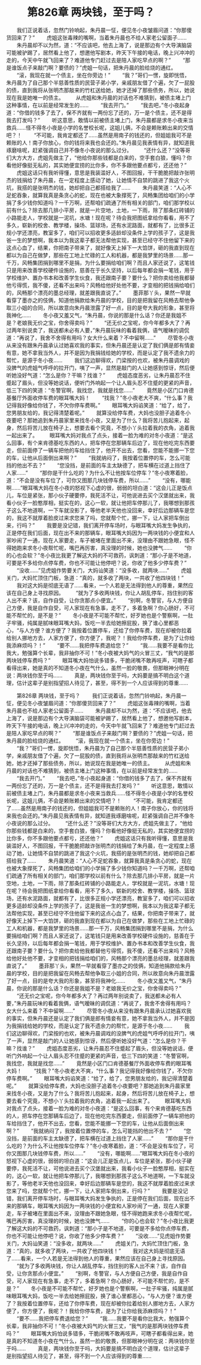 # 　　第826章 两块钱，至于吗？
　　我们正说着话，忽然门铃响起，朱丹晨一怔，便见冬小夜皱眉问道：“你那傻货回来了？”
　　虎姐这张毒辣的嘴啊，当着朱丹晨也不给人家老公留面子……
　　朱丹晨却不以为然，道：“不应该吧，他去上海了，说是那边有个大导演脑袋可能被驴踢了，居然看上他了，想邀他写剧本，昨天下午接的电话，晚上兴冲冲的走的，今天中午就飞回来了？难道他专门赶过去是陪人家吃早点的啊？”
　　“那是谁饭点子来敲门啊？要债的？”虎姐一句话，把朱丹晨的脸给烧的通红。
　　“滚，我现在就一个债主，坐在你旁边！”
　　“我？”哥们一愣，旋即恍悟，朱丹晨为了自己那个半慈善性质的民营子弟小学，亲戚朋友借了个遍，欠了一屁股的债，直到我将从张明杰那敲来的竹杠送给她，她才还掉了那些债务，所以，她说现在我是她唯一的债主。
　　从虎姐和朱丹晨的对话也不难猜到，被债主堵上门这种事情，在以前是经常发生的……
　　“我去开门。”
　　“我去吧，”冬小夜起身道：“你借的钱多了去了，保不齐就有一两份忘了还的，万一是个债主，还不是得我去打发吗？”
　　听这意思，敢情以前被债主堵上门，朱丹晨都是求冬小夜来当救兵……怪不得冬小夜是小学的名誉校长呢，这姐儿俩，不会是赖账赖出来的交情吧？！
　　“不可能，我肯定都还了……虽然是用南子的钱还的，但姐姐我可不是赖账的人！南子你放心，你的钱将来我也会还的。”朱丹晨见我表情有异，就知道我琢磨啥呢，赶紧强调自己并不像冬小夜说的那么过分。
　　“还什么还？”没等哥们大方大方，虎姐先做主了，“他给你那些钱都是白来的，空手套白狼，懂吗？你看他好像挺无私的，其实她便宜捞的比你多，你不多跟他要点都亏，还还他？”
　　虎姐这话只有我听得懂，意思是我装滥好人，不图回报，干干脆脆把敲诈张明杰的钱捐给了朱丹晨，在一定程度上感动了她，让她情不自禁的跳进了我这个火坑，我搭的是张明杰的钱，她却把自己都搭给我了……
　　朱丹晨笑道：“人心不足蛇吞象，就算我真是条贪心的蛇，现在也被大象撑死了，风畅集团给咱们的小学捐了多少钱你知道吗？一千万啊，还帮咱们疏通了所有相关的部门，咱们那学校以前有什么？除去那几排小平房，就是一片空地，土地，一下雨，除了那条红砖铺的小路能走人，学校就是一泥坑，水塘！现在呢？待会我把图纸拿给你看看，用不了多久，崭新的校舍、教学楼，操场、篮球场，还有水泥路面，就都有了，比很多正规小学还漂亮，教室多了，咱们可以招收更多适龄却没条件上学的孩子了，这是我爸一生的梦想啊，我本以为我这辈子都无法帮他实现，甚至已经守不住他留下来的这点心血了，结果，你把南子带来了，就好像天上掉下一大馅饼，砸的我直到现在都以为自己在做梦，那些在工地上忙碌的工人和机器，都是我梦里的场景……那一千万，风畅集团捐到哪里不是捐，为什么要捐给咱们啊？而且人家还说了，这笔钱只是用来改善学校硬件设施的，慈善在于长久坚持，以后每年都会捐一笔钱，用于学校维护、置办书本和改善学生伙食，我还跟南子要？要什么？把你卖给他我都替他亏得慌，我不傻，还看不出来吗？风畅给他好处他不要，才变相的把钱捐给咱们的，风畅那个漂亮的墨总经理，就差跟我直说了。”
　　墨菲那丫头，果然一早就看穿了墨亦之的伎俩，知道他捐款给朱丹晨的学校，目的是把我留在风畅去帮他争取三小姐的合同，所以故意向朱丹晨泄露了好一点，目的是夸大我的形象，甚至将我神化……
　　冬小夜又羞又气，“朱丹晨，你说的那是什么话？你还是我姐不是？老娘我无价之宝，你舍得卖吗？”
　　“还无价之宝呢，你今年都多大了？再过两年别说卖了，我送都未必有人要，”朱丹晨玩味的看着我俩，语气暧昧的调侃道：“再说了，我舍不舍得有用吗？女大什么来着？不中留啊……”
　　尽管冬小夜从来没有跟朱丹晨承认过她喜欢我的事实，但朱丹晨还是认定了我们俩是郎有情妾有意，她不拿我当外人，并不是因为我捐钱给她的学校，而是认定了我不遗余力的帮忙，是源于冬小夜……
　　我们这边聊得欢，门梁按的也欢，被朱丹晨调戏的没脾气的虎姐气呼呼的拉开门，咦了一声，显然是敲门的人让她感到惊讶，然后便听她没好气道：“怎么是你？干嘛？找谁？”
　　虎姐态度恶劣，让朱丹晨忍不住蹙起了眉头，但没等她说话，便听门外响起一个让人眉头忍不住蹙的更紧的声音，低三下四的笑道：“冬警官啊，我找您，我就是找您……”
　　竟然是小区门口肯德基餐厅外面收停车费的眼耳嘴大妈！
　　“找我？”冬小夜老大不爽，“什么事？我记得我好像给你钱了，不欠你停车费啊。”
　　眼耳嘴大妈谄笑道：“给了，给了，您男朋友给的，我记得清楚着呢。”
　　就算没给停车费，大妈也没胆子追着冬小夜要吧？那她追到朱丹晨家里来找冬小夜，又是为了什么？我将苦儿抱起来，起身，然后将苦儿放在椅子上，想要去看个究竟，不想小丫头拉着我的衣角，追着我一起出来了。
　　眼耳嘴大妈对我点了点头，接着一脸为难的对冬小夜道：“是这么回事，有个来肯德基吃东西的人，把车停在您那辆车后边了，现在他吃完东西要走，但前面停了一辆车把他的车给挡住了，他开不出去，您看，您能不能挪一下您的车，让他从后面倒出来啊？”
　　“我就纳闷了，我按着位置停的车，怎么可能挡的他出不去？”
　　“您没挡，是前面的车主太缺德了，把车横在过道上挡住了人家……”
　　“那你是干什么吃的？为什么不让他按车位停车？”冬小夜寒着脸，道：“不会是没有车位了，可你又图那几块钱停车费，所以……”
　　“没有，哪能啊……”眼耳嘴大妈在冬小夜的怒视下心虚的很，弱弱的坦白道：“这会儿正是饭点儿，车位是紧张，那小伙子硬要停，我死活不让，可他说进去买个汉堡就出来，我看小伙子一脸憨厚相，挺实在的，这心一软，就让他把车停那儿了，我哪想到那孩子这么不地道啊，一下车就没影了，等他老半天他也没回来，幸好后边那辆车是您的，我这不就厚着脸皮过来求您来了吗，您就帮个忙，挪一下，让人家把车倒出来，行吗？”
　　我要是没记错，我们离开停车场时，与眼耳嘴大妈发生争执的，正是停在我们后面，现在出不来的那辆车，眼耳嘴大妈因为一两块钱的小便宜和人家吵闹了一通，现在人家要走，车子被堵在里面出不来，没理由不跟她急眼，怪不得她跑来求冬小夜帮忙呢，嘴巴再厉害，真没理的时候，她也没脾气……
　　“你的心也会软？”冬小夜比我更了解这大妈的不可救药，讽刺道：“那小子是不地道，可要是不多给你点停车费，你也不可能让他停吧？说，你收了他多少停车费？”
　　“没收……”见虎姐作势要关门，大妈讪笑道：“没多收，就两块……”
　　虎姐关门，大妈忙顶住门板，急道：“真的，就多收了两块，一共收了他四块钱！”
　　我对这大妈是彻底无语了……看来，一个人若是无法得到他人的尊重，果然应该在自己身上寻找原因。
　　“就为了多收两块钱，你让人胡乱停车，挡住别的客人出不来？该，自作自受，让你贪那点小便宜。”
　　“别啊，冬警官，与人方便自己方便，我是自作自受，可人家现在有急事，走不了，多着急啊？你心肠好，不可能不帮忙的，是不是？”
　　冬小夜是不可能不帮忙，好歹她也是个警察啊，一肚子牢骚，纯属是腻味眼耳嘴大妈，饭吃一半去给她擦屁股，换了谁心里都恶心，“与人方便？谁方便了？我按着位置停车，还给了你停车费，现在却被你拉着给别人挪地方去，人家方便了，你方便了，我呢？！我给你停车费，是为了让你给我添麻烦吗？！”
　　“要不……我把停车费退给您？”
　　“我……我要不是看你比我大，勉强算个长辈，我非抽你不可！”冬小夜被大妈气的火冒三丈，“我气的是那两块钱停车费吗？”
　　眼耳嘴大妈怕说多错多，干脆闭嘴不敢再吱声，可瞎子都看得出来，她是真的不知道冬小夜在气什么，虽然一脸的敬畏，但那眼神分明在说：两块钱你至于吗……
　　真是，两块钱你至于吗，大妈要是搞不明白这个道理，估计这辈子是别指望招人待见了，甚至，得不到一个人应该得到的尊重……

　　第826章 两块钱，至于吗？
　　我们正说着话，忽然门铃响起，朱丹晨一怔，便见冬小夜皱眉问道：“你那傻货回来了？”
　　虎姐这张毒辣的嘴啊，当着朱丹晨也不给人家老公留面子……
　　朱丹晨却不以为然，道：“不应该吧，他去上海了，说是那边有个大导演脑袋可能被驴踢了，居然看上他了，想邀他写剧本，昨天下午接的电话，晚上兴冲冲的走的，今天中午就飞回来了？难道他专门赶过去是陪人家吃早点的啊？”
　　“那是谁饭点子来敲门啊？要债的？”虎姐一句话，把朱丹晨的脸给烧的通红。
　　“滚，我现在就一个债主，坐在你旁边！”
　　“我？”哥们一愣，旋即恍悟，朱丹晨为了自己那个半慈善性质的民营子弟小学，亲戚朋友借了个遍，欠了一屁股的债，直到我将从张明杰那敲来的竹杠送给她，她才还掉了那些债务，所以，她说现在我是她唯一的债主。
　　从虎姐和朱丹晨的对话也不难猜到，被债主堵上门这种事情，在以前是经常发生的……
　　“我去开门。”
　　“我去吧，”冬小夜起身道：“你借的钱多了去了，保不齐就有一两份忘了还的，万一是个债主，还不是得我去打发吗？”
　　听这意思，敢情以前被债主堵上门，朱丹晨都是求冬小夜来当救兵……怪不得冬小夜是小学的名誉校长呢，这姐儿俩，不会是赖账赖出来的交情吧？！
　　“不可能，我肯定都还了……虽然是用南子的钱还的，但姐姐我可不是赖账的人！南子你放心，你的钱将来我也会还的。”朱丹晨见我表情有异，就知道我琢磨啥呢，赶紧强调自己并不像冬小夜说的那么过分。
　　“还什么还？”没等哥们大方大方，虎姐先做主了，“他给你那些钱都是白来的，空手套白狼，懂吗？你看他好像挺无私的，其实她便宜捞的比你多，你不多跟他要点都亏，还还他？”
　　虎姐这话只有我听得懂，意思是我装滥好人，不图回报，干干脆脆把敲诈张明杰的钱捐给了朱丹晨，在一定程度上感动了她，让她情不自禁的跳进了我这个火坑，我搭的是张明杰的钱，她却把自己都搭给我了……
　　朱丹晨笑道：“人心不足蛇吞象，就算我真是条贪心的蛇，现在也被大象撑死了，风畅集团给咱们的小学捐了多少钱你知道吗？一千万啊，还帮咱们疏通了所有相关的部门，咱们那学校以前有什么？除去那几排小平房，就是一片空地，土地，一下雨，除了那条红砖铺的小路能走人，学校就是一泥坑，水塘！现在呢？待会我把图纸拿给你看看，用不了多久，崭新的校舍、教学楼，操场、篮球场，还有水泥路面，就都有了，比很多正规小学还漂亮，教室多了，咱们可以招收更多适龄却没条件上学的孩子了，这是我爸一生的梦想啊，我本以为我这辈子都无法帮他实现，甚至已经守不住他留下来的这点心血了，结果，你把南子带来了，就好像天上掉下一大馅饼，砸的我直到现在都以为自己在做梦，那些在工地上忙碌的工人和机器，都是我梦里的场景……那一千万，风畅集团捐到哪里不是捐，为什么要捐给咱们啊？而且人家还说了，这笔钱只是用来改善学校硬件设施的，慈善在于长久坚持，以后每年都会捐一笔钱，用于学校维护、置办书本和改善学生伙食，我还跟南子要？要什么？把你卖给他我都替他亏得慌，我不傻，还看不出来吗？风畅给他好处他不要，才变相的把钱捐给咱们的，风畅那个漂亮的墨总经理，就差跟我直说了。”
　　墨菲那丫头，果然一早就看穿了墨亦之的伎俩，知道他捐款给朱丹晨的学校，目的是把我留在风畅去帮他争取三小姐的合同，所以故意向朱丹晨泄露了好一点，目的是夸大我的形象，甚至将我神化……
　　冬小夜又羞又气，“朱丹晨，你说的那是什么话？你还是我姐不是？老娘我无价之宝，你舍得卖吗？”
　　“还无价之宝呢，你今年都多大了？再过两年别说卖了，我送都未必有人要，”朱丹晨玩味的看着我俩，语气暧昧的调侃道：“再说了，我舍不舍得有用吗？女大什么来着？不中留啊……”
　　尽管冬小夜从来没有跟朱丹晨承认过她喜欢我的事实，但朱丹晨还是认定了我们俩是郎有情妾有意，她不拿我当外人，并不是因为我捐钱给她的学校，而是认定了我不遗余力的帮忙，是源于冬小夜……
　　我们这边聊得欢，门梁按的也欢，被朱丹晨调戏的没脾气的虎姐气呼呼的拉开门，咦了一声，显然是敲门的人让她感到惊讶，然后便听她没好气道：“怎么是你？干嘛？找谁？”
　　虎姐态度恶劣，让朱丹晨忍不住蹙起了眉头，但没等她说话，便听门外响起一个让人眉头忍不住蹙的更紧的声音，低三下四的笑道：“冬警官啊，我找您，我就是找您……”
　　竟然是小区门口肯德基餐厅外面收停车费的眼耳嘴大妈！
　　“找我？”冬小夜老大不爽，“什么事？我记得我好像给你钱了，不欠你停车费啊。”
　　眼耳嘴大妈谄笑道：“给了，给了，您男朋友给的，我记得清楚着呢。”
　　就算没给停车费，大妈也没胆子追着冬小夜要吧？那她追到朱丹晨家里来找冬小夜，又是为了什么？我将苦儿抱起来，起身，然后将苦儿放在椅子上，想要去看个究竟，不想小丫头拉着我的衣角，追着我一起出来了。
　　眼耳嘴大妈对我点了点头，接着一脸为难的对冬小夜道：“是这么回事，有个来肯德基吃东西的人，把车停在您那辆车后边了，现在他吃完东西要走，但前面停了一辆车把他的车给挡住了，他开不出去，您看，您能不能挪一下您的车，让他从后面倒出来啊？”
　　“我就纳闷了，我按着位置停的车，怎么可能挡的他出不去？”
　　“您没挡，是前面的车主太缺德了，把车横在过道上挡住了人家……”
　　“那你是干什么吃的？为什么不让他按车位停车？”冬小夜寒着脸，道：“不会是没有车位了，可你又图那几块钱停车费，所以……”
　　“没有，哪能啊……”眼耳嘴大妈在冬小夜的怒视下心虚的很，弱弱的坦白道：“这会儿正是饭点儿，车位是紧张，那小伙子硬要停，我死活不让，可他说进去买个汉堡就出来，我看小伙子一脸憨厚相，挺实在的，这心一软，就让他把车停那儿了，我哪想到那孩子这么不地道啊，一下车就没影了，等他老半天他也没回来，幸好后边那辆车是您的，我这不就厚着脸皮过来求您来了吗，您就帮个忙，挪一下，让人家把车倒出来，行吗？”
　　我要是没记错，我们离开停车场时，与眼耳嘴大妈发生争执的，正是停在我们后面，现在出不来的那辆车，眼耳嘴大妈因为一两块钱的小便宜和人家吵闹了一通，现在人家要走，车子被堵在里面出不来，没理由不跟她急眼，怪不得她跑来求冬小夜帮忙呢，嘴巴再厉害，真没理的时候，她也没脾气……
　　“你的心也会软？”冬小夜比我更了解这大妈的不可救药，讽刺道：“那小子是不地道，可要是不多给你点停车费，你也不可能让他停吧？说，你收了他多少停车费？”
　　“没收……”见虎姐作势要关门，大妈讪笑道：“没多收，就两块……”
　　虎姐关门，大妈忙顶住门板，急道：“真的，就多收了两块，一共收了他四块钱！”
　　我对这大妈是彻底无语了……看来，一个人若是无法得到他人的尊重，果然应该在自己身上寻找原因。
　　“就为了多收两块钱，你让人胡乱停车，挡住别的客人出不来？该，自作自受，让你贪那点小便宜。”
　　“别啊，冬警官，与人方便自己方便，我是自作自受，可人家现在有急事，走不了，多着急啊？你心肠好，不可能不帮忙的，是不是？”
　　冬小夜是不可能不帮忙，好歹她也是个警察啊，一肚子牢骚，纯属是腻味眼耳嘴大妈，饭吃一半去给她擦屁股，换了谁心里都恶心，“与人方便？谁方便了？我按着位置停车，还给了你停车费，现在却被你拉着给别人挪地方去，人家方便了，你方便了，我呢？！我给你停车费，是为了让你给我添麻烦吗？！”
　　“要不……我把停车费退给您？”
　　“我……我要不是看你比我大，勉强算个长辈，我非抽你不可！”冬小夜被大妈气的火冒三丈，“我气的是那两块钱停车费吗？”
　　眼耳嘴大妈怕说多错多，干脆闭嘴不敢再吱声，可瞎子都看得出来，她是真的不知道冬小夜在气什么，虽然一脸的敬畏，但那眼神分明在说：两块钱你至于吗……
　　真是，两块钱你至于吗，大妈要是搞不明白这个道理，估计这辈子是别指望招人待见了，甚至，得不到一个人应该得到的尊重……
